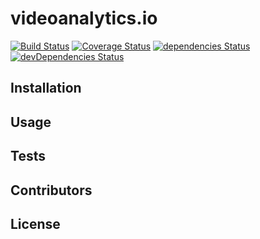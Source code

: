 # videoanalytics.io

[![Build Status](https://travis-ci.org/adamstankiewicz/videoanalytics.io.svg?branch=master)](https://travis-ci.org/adamstankiewicz/videoanalytics.io)
[![Coverage Status](https://coveralls.io/repos/github/adamstankiewicz/videoanalytics.io/badge.svg?branch=master)](https://coveralls.io/github/adamstankiewicz/videoanalytics.io?branch=master)
[![dependencies Status](https://david-dm.org/adamstankiewicz/videoanalytics.io/status.svg)](https://david-dm.org/adamstankiewicz/videoanalytics.io)
[![devDependencies Status](https://david-dm.org/adamstankiewicz/videoanalytics.io/dev-status.svg)](https://david-dm.org/adamstankiewicz/videoanalytics.io?type=dev)

## Installation

## Usage

## Tests

## Contributors

## License
